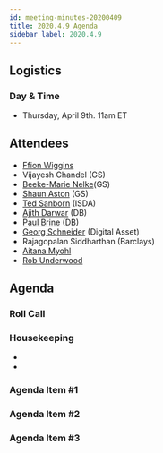 ```yaml
---
id: meeting-minutes-20200409
title: 2020.4.9 Agenda
sidebar_label: 2020.4.9
---
```


## Logistics 
### Day & Time
* Thursday, April 9th. 11am ET

## Attendees

* [Ffion Wiggins](https://github.com/ffionwiggins)
* Vijayesh Chandel (GS)
* [Beeke-Marie Nelke](https://github.com/beekemarie)(GS)
* [Shaun Aston](https://github.com/astonGS) (GS)
* [Ted Sanborn](https://github.com/TSanborn-ISDA) (ISDA)
* [Ajith Darwar](https://github.com/AJ73) (DB)
* [Paul Brine](https://github.com/brinepa) (DB)
* [Georg Schneider](https://github.com/GeorgSchneider) (Digital Asset)
* Rajagopalan Siddharthan (Barclays)
* [Aitana Myohl](https://github.com/aitana16) 
* [Rob Underwood](https://github.com/brooklynrob) 

## Agenda

### Roll Call

### Housekeeping
* 
* 

### Agenda Item #1

### Agenda Item #2

### Agenda Item #3
